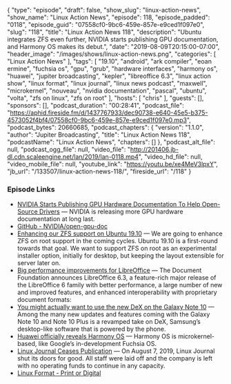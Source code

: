 {
  "type": "episode",
  "draft": false,
  "show_slug": "linux-action-news",
  "show_name": "Linux Action News",
  "episode": 118,
  "episode_padded": "0118",
  "episode_guid": "07558cf0-9bc6-459e-857e-e9ced1f097e0",
  "slug": "118",
  "title": "Linux Action News 118",
  "description": "Ubuntu integrates ZFS even further, NVIDIA starts publishing GPU documentation, and Harmony OS makes its debut.",
  "date": "2019-08-09T20:15:00-07:00",
  "header_image": "/images/shows/linux-action-news.png",
  "categories": [
    "Linux Action News"
  ],
  "tags": [
    "19.10",
    "android",
    "ark compiler",
    "eoan ermine",
    "fuchsia os",
    "gpu",
    "grub",
    "hardware interfaces",
    "harmony os",
    "huawei",
    "jupiter broadcasting",
    "kepler",
    "libreoffice 6.3",
    "linux action show",
    "linux format",
    "linux journal",
    "linux news podcast",
    "maxwell",
    "microkernel",
    "nouveau",
    "nvidia documentation",
    "pascal",
    "ubuntu",
    "volta",
    "zfs on linux",
    "zfs on root"
  ],
  "hosts": [
    "chris"
  ],
  "guests": [],
  "sponsors": [],
  "podcast_duration": "00:28:41",
  "podcast_file": "https://aphid.fireside.fm/d/1437767933/dec90738-e640-45e5-b375-4573052f4bf4/07558cf0-9bc6-459e-857e-e9ced1f097e0.mp3",
  "podcast_bytes": 20660685,
  "podcast_chapters": {
    "version": "1.1.0",
    "author": "Jupiter Broadcasting",
    "title": "Linux Action News 118",
    "podcastName": "Linux Action News",
    "chapters": []
  },
  "podcast_alt_file": null,
  "podcast_ogg_file": null,
  "video_file": "http://201406.jb-dl.cdn.scaleengine.net/lan/2019/lan-0118.mp4",
  "video_hd_file": null,
  "video_mobile_file": null,
  "youtube_link": "https://youtu.be/xe4MeV3lpxY",
  "jb_url": "/133507/linux-action-news-118/",
  "fireside_url": "/118"
}


### Episode Links

  * [NVIDIA Starts Publishing GPU Hardware Documentation To Help Open-Source Drivers](https://www.phoronix.com/scan.php?page=news_item&px=NVIDIA-Open-GPU-Docs "NVIDIA Starts Publishing GPU Hardware Documentation To Help Open-Source Drivers") — NVIDIA is releasing more GPU hardware documentation at long last.
  * [GitHub - NVIDIA/open-gpu-doc](https://github.com/nvidia/open-gpu-doc "GitHub - NVIDIA/open-gpu-doc")
  * [Enhancing our ZFS support on Ubuntu 19.10](https://ubuntu.com/blog/enhancing-our-zfs-support-on-ubuntu-19-10-an-introduction "Enhancing our ZFS support on Ubuntu 19.10") — We are going to enhance ZFS on root support in the coming cycles. Ubuntu 19.10 is a first-round towards that goal. We want to support ZFS on root as an experimental installer option, initially for desktop, but keeping the layout extensible for server later on.
  * [Big performance improvements for LibreOffice](https://blog.documentfoundation.org/blog/2019/08/08/tdf-announces-libreoffice-63/ "Big performance improvements for LibreOffice") — The Document Foundation announces LibreOffice 6.3, a feature-rich major release of the LibreOffice 6 family with better performance, a large number of new and improved features, and enhanced interoperability with proprietary document formats:
  * [You might actually want to use the new DeX on the Galaxy Note 10](https://www.theverge.com/2019/8/7/20755139/samsung-galaxy-note-10-dex-windows-mac-app-laptop-desktop-connect-unpacked-event "You might actually want to use the new DeX on the Galaxy Note 10") — Among the many new updates and features coming with the Galaxy Note 10 and Note 10 Plus is a revamped take on DeX, Samsung’s desktop-like software that is powered by the phone. 
  * [Huawei officially reveals Harmony OS](https://www.xda-developers.com/harmony-os-huawei-announce/ "Huawei officially reveals Harmony OS") — Harmony OS is microkernel-based, like Google’s in-development Fuchsia OS.
  * [Linux Journal Ceases Publication](https://www.linuxjournal.com/content/linux-journal-ceases-publication-awkward-goodbye "Linux Journal Ceases Publication") — On August 7, 2019, Linux Journal shut its doors for good. All staff were laid off and the company is left with no operating funds to continue in any capacity. 
  * [Linux Format - Print or Digital](https://www.linuxformat.com/ "Linux Format - Print or Digital")


